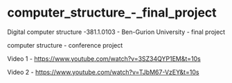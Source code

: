 # computer_structure_-_final_project
Digital computer structure -381.1.0103 - Ben-Gurion University - final project 

computer structure - conference project

Video 1 -
https://www.youtube.com/watch?v=3SZ34QYP1EM&t=10s

Video 2 -
https://www.youtube.com/watch?v=TJbM67-VzEY&t=10s



